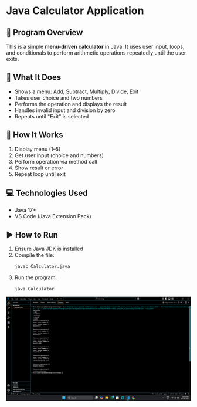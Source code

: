 #  Java Calculator Application

## 📌 Program Overview  
This is a simple **menu-driven calculator** in Java. It uses user input, loops, and conditionals to perform arithmetic operations repeatedly until the user exits.

## 🧠 What It Does
- Shows a menu: Add, Subtract, Multiply, Divide, Exit  
- Takes user choice and two numbers  
- Performs the operation and displays the result  
- Handles invalid input and division by zero  
- Repeats until "Exit" is selected  

## 🧾 How It Works
1. Display menu (1–5)
2. Get user input (choice and numbers)
3. Perform operation via method call
4. Show result or error
5. Repeat loop until exit

## 💻 Technologies Used
- Java 17+  
- VS Code (Java Extension Pack)

## ▶️ How to Run
1. Ensure Java JDK is installed  
2. Compile the file:  
   ```
   javac Calculator.java
   ```
3. Run the program:  
   ```
   java Calculator
   ```


![Alt Text](https://github.com/Arunkumar-Chandru/Task-1-Calculator/blob/ab0dad45db6c32d6aeb1a1f31f91ad9f4c2af10b/Screenshot%20(8).png)
